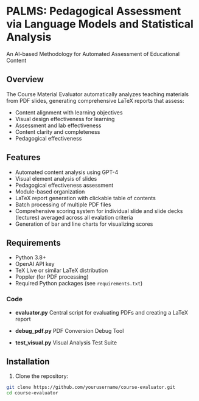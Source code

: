 # PALMS: Pedagogical Assessment via Language Models and Statistical Analysis
An AI-based Methodology for Automated Assessment of Educational Content


## Overview

The Course Material Evaluator automatically analyzes teaching materials from PDF slides, generating comprehensive LaTeX reports that assess:
- Content alignment with learning objectives
- Visual design effectiveness for learning
- Assessment and lab effectiveness
- Content clarity and completeness
- Pedagogical effectiveness

## Features

- Automated content analysis using GPT-4
- Visual element analysis of slides
- Pedagogical effectiveness assessment
- Module-based organization
- LaTeX report generation with clickable table of contents
- Batch processing of multiple PDF files
- Comprehensive scoring system for individual slide and slide decks 
  (lectures) averaged across all evalation criteria
- Generation of bar and line charts for visualizing scores

## Requirements

- Python 3.8+
- OpenAI API key
- TeX Live or similar LaTeX distribution
- Poppler (for PDF processing)
- Required Python packages (see `requirements.txt`)

### Code
- **evaluator.py**
  Central script for evaluating PDFs and creating a LaTeX report

- **debug_pdf.py**
  PDF Conversion Debug Tool

- **test_visual.py**
  Visual Analysis Test Suite

## Installation

1. Clone the repository:
```bash
git clone https://github.com/yourusername/course-evaluator.git
cd course-evaluator
